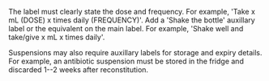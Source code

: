 The label must clearly state the dose and frequency. For example, 'Take x mL (DOSE) x times daily (FREQUENCY)'. Add a 'Shake the bottle' auxillary label or the equivalent on the main label. For example, 'Shake well and take/give x mL x times daily'.

Suspensions may also require auxillary labels for storage and expiry details. For example, an antibiotic suspension must be stored in the fridge and discarded 1--2 weeks after reconstitution.

